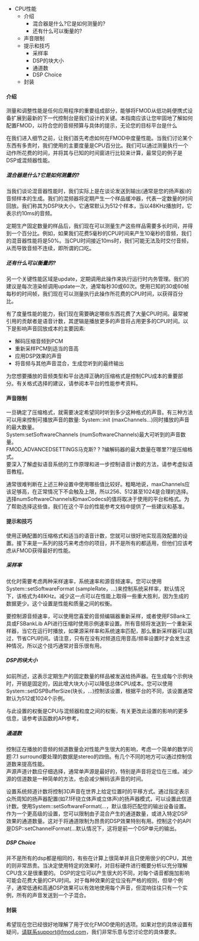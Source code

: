 * CPU性能
    * 介绍
        * 混合器是什么?它是如何测量的?
        * 还有什么可以衡量的?
    * 声音限制
    * 提示和技巧
        * 采样率
        * DSP的块大小
        * 通道数
        * DSP Choice
    * 封装


#### 介绍
测量和调整性能是任何应用程序的重要组成部分，能够将FMOD从低功耗便携式设备扩展到最新的下一代控制台是我们设计的关键。本指南应该让您牢固地了解如何配置FMOD，以符合您的音频预算与具体的提示，无论您的目标平台是什么

在我们进入细节之前，让我们首先考虑如何在FMOD中度量性能。当我们讨论某个东西有多贵时，我们使用的主要度量是CPU百分比。我们可以通过测量执行一个动作所花费的时间，并将其与已知的时间窗进行比较来计算，最常见的例子是DSP或混频器性能。

##### 混合器是什么?它是如何测量的?
当我们谈论混音器性能时，我们实际上是在谈论发送到输出(通常是您的扬声器)的音频样本的生成。我们的混频器将定期产生一个样品缓冲器，代表一定数量的时间回放。我们称其为DSP块大小，它通常默认为512个样本，当以48KHz播放时，它表示约10ms的音频。

定期生产固定数量的样品后，我们现在可以测量生产这些样品需要多长时间，并得到一个百分比。例如，如果我们花费5毫秒的CPU时间来产生10毫秒的音频，我们的混音器性能将是50%。当CPU时间接近10ms时，我们可能无法及时交付音频，从而导致音频不连续，即所谓的口吃。

##### 还有什么可以衡量的?
另一个关键性能区域是update，定期调用此操作来执行运行时内务管理。我们的建议是每次渲染帧调用update一次，通常每秒30或60次。使用已知的30或60帧每秒的时间帧，我们现在可以测量执行此操作所花费的CPU时间，以获得百分比。

有了度量性能的能力，我们现在需要确定哪些东西花费了大量CPU时间。最常被引用的贡献者是语音计数，其逻辑是播放更多的声音将占用更多的CPU时间。以下是影响声音回放成本的主要因素:
* 解码压缩音频到PCM
* 重新采样PCM到适当的音高
* 应用DSP效果的声音
* 将音频与其他声音混合，生成您听到的最终输出

为您想要播放的音频类型和平台选择正确的压缩格式是控制CPU成本的重要部分。有关格式选择的建议，请参阅本平台的性能参考资料。

#### 声音限制
一旦确定了压缩格式，就需要决定希望同时听到多少这种格式的声音。有三种方法可以用来控制可播放声音的数量:
System::init (maxChannels…)同时播放的声音的最大数量。   
System:setSoftwareChannels (numSoftwareChannels)最大可听到的声音数量。  
FMOD_ADVANCEDSETTINGS马克斯? ? ?编解码器的最大数量在哪里??是压缩格式。  
要深入了解虚拟语音系统的工作原理和进一步控制语音计数的方法，请参考虚拟语音教程。  

通常很难判断在上述三种设置中使用哪些值比较好。粗略地说，maxChannels应该足够高，在正常情况下不会触及上限，所以256、512甚至1024是合理的选择。选择numSoftwareChannels和maxCodecs的值将取决于使用的平台和格式。为了帮助选择这些值，我们在这个平台的性能参考文档中提供了一些建议和基准。

#### 提示和技巧
使用正确配置的压缩格式和适当的语音计数，您就可以很好地实现高效配置的设置。接下来是一系列的技巧来考虑你的项目，并不是所有的都适用，但他们应该考虑从FMOD获得最好的性能。

##### 采样率
优化时需要考虑两种采样速率，系统速率和源音频速率。您可以使用System::setSoftwareFormat (sampleRate，…)来控制系统采样率，默认情况下，该格式为48KHz。减少这一点可以在性能上取得一些重大胜利，因为生成的数据更少。这个设置是性能和质量之间的权衡。

要控制源音频速率，可以使用您喜爱的音频编辑器重新采样，或者使用FSBank工具或FSBankLib API进行压缩时使用示例速率设置。所有音频将发送到一个重新采样器，当它在运行时播放，如果源采样率和系统速率匹配，那么重新采样器可以跳过，节省CPU时间。请注意，只有在没有对频道应用音高/频率设置时才会发生这种情况，所以这个技巧通常对音乐很有用。

##### DSP的块大小
如前所述，这表示定期生产的固定数量的样品被发送给扬声器。在生成每个示例块时，开销是固定的，因此增大块大小可以降低总体CPU成本。您可以使用System::setDSPBufferSize(块长，…)控制该设置，根据平台的不同，该设置通常默认为512或1024个示例。

与此设置的权衡是CPU与混频器粒度之间的权衡，有关更改此设置的影响的更多信息，请参考该函数的API参考。

##### 通道数
控制正在播放的音频的频道数量会对性能产生很大的影响，考虑一个简单的数学问题:7.1 surround要处理的数据是stereo的四倍。有几个不同的地方可以通过控制信道数来提高性能。  
声源声道计数应仔细选择，通常单声源是最好的，特别是声音将定位在三维。减少源的信道数是一种简单的方法，也会减少解码该声音的时间。

设置系统频道计数将控制3D声音在世界上给定位置时的平移方式。通过指定表示众所周知的扬声器配置(如7.1环绕立体声或立体声)的扬声器模式，可以设置此信道计数。使用System::setSoftwareFormat(…，默认值将匹配您的输出设备设置。
作为一个更高级的设置，您可以限制由子混合产生的通道数量，或进入特定DSP效果的通道数量。这对于将通道限制为昂贵的DSP效果特别有用。控制这个的API是DSP::setChannelFormat(…默认情况下，这将是前一个DSP单元的输出。

##### DSP Choice
并不是所有的dsp都是相同的，有些在计算上很简单并且只使用很少的CPU，其他的则非常昂贵。当决定使用特定的效果时，对目标硬件进行概要分析以充分理解CPU含义是很重要的。
DSP的定位可以产生很大的不同，对每个语音都施加影响可能会花费大量的CPU时间。对于每种效果的定位没有严格的规则，但举个例子，通常低通和高通DSP效果可以有效地使用每个声音，但混响往往只有一个实例，所有的声音发送到一个子混合。

#### 封装
希望现在您已经很好地理解了用于优化FMOD使用的选项。如果对您的具体设置有疑问，请联系support@fmod.com，我们非常乐意与您讨论您的具体要求。
